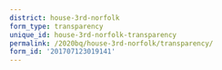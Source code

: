 ```yaml
---
district: house-3rd-norfolk
form_type: transparency
unique_id: house-3rd-norfolk-transparency
permalink: /2020bq/house-3rd-norfolk/transparency/
form_id: '201707123019141'
---
```

